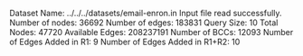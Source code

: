 Dataset Name: ../../../datasets/email-enron.in
Input file read successfully.
Number of nodes: 36692
Number of edges: 183831
Query Size: 10
Total Nodes: 47720
Available Edges: 208237191
Number of BCCs: 12093
Number of Edges Added in R1: 9
Number of Edges Added in R1+R2: 10
